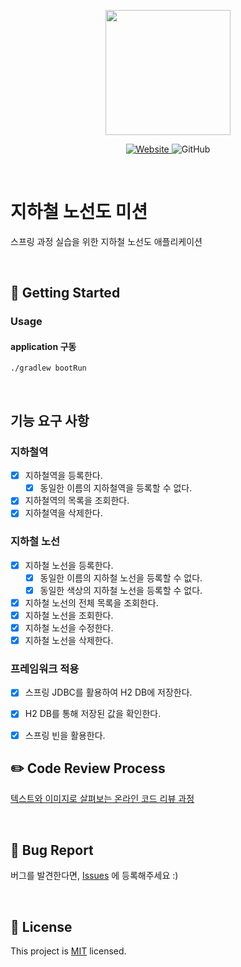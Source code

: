 <p align="center">
    <img width="200px;" src="https://raw.githubusercontent.com/woowacourse/atdd-subway-admin-frontend/master/images/main_logo.png"/>
</p>
<p align="center">
  <a href="https://techcourse.woowahan.com/c/Dr6fhku7" alt="woowacourse subway">
    <img alt="Website" src="https://img.shields.io/website?url=https%3A%2F%2Fedu.nextstep.camp%2Fc%2FR89PYi5H">
  </a>
  <img alt="GitHub" src="https://img.shields.io/github/license/woowacourse/atdd-subway-map">
</p>

<br>

# 지하철 노선도 미션
스프링 과정 실습을 위한 지하철 노선도 애플리케이션

<br>

## 🚀 Getting Started
### Usage
#### application 구동
```
./gradlew bootRun
```
<br>

## 기능 요구 사항

### 지하철역

- [x] 지하철역을 등록한다.
  - [x] 동일한 이름의 지하철역을 등록할 수 없다.
- [x] 지하철역의 목록을 조회한다.
- [x] 지하철역을 삭제한다.

### 지하철 노선

- [x] 지하철 노선을 등록한다.
  - [x] 동일한 이름의 지하철 노선을 등록할 수 없다.
  - [x] 동일한 색상의 지하철 노선을 등록할 수 없다.
- [x] 지하철 노선의 전체 목록을 조회한다.
- [x] 지하철 노선을 조회한다.
- [x] 지하철 노선을 수정한다.
- [x] 지하철 노선을 삭제한다.

### 프레임워크 적용

- [x] 스프링 JDBC를 활용하여 H2 DB에 저장한다.
- [x] H2 DB를 통해 저장된 값을 확인한다.
- [x] 스프링 빈을 활용한다.


## ✏️ Code Review Process
[텍스트와 이미지로 살펴보는 온라인 코드 리뷰 과정](https://github.com/next-step/nextstep-docs/tree/master/codereview)

<br>

## 🐞 Bug Report

버그를 발견한다면, [Issues](https://github.com/woowacourse/atdd-subway-map/issues) 에 등록해주세요 :)

<br>

## 📝 License

This project is [MIT](https://github.com/woowacourse/atdd-subway-map/blob/master/LICENSE) licensed.
